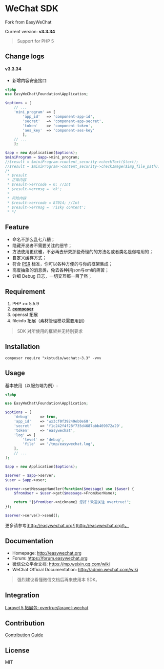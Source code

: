 WeChat SDK
===========

Fork from EasyWeChat

Current version: **v3.3.34**

> Support for PHP 5


## Change logs

#### v3.3.34

* 新增内容安全接口

```php
<?php
use EasyWeChat\Foundation\Application;

$options = [
    // ...
    'mini_program' => [
        'app_id'   => 'component-app-id',
        'secret'   => 'component-app-secret',
        'token'    => 'component-token',
        'aes_key'  => 'component-aes-key'
        ],
    // ...
    ];

$app = new Application($options);
$miniProgram = $app->mini_program;
//$result = $miniProgram->content_security->checkText($text);
//$result = $miniProgram->content_security->checkImage($img_file_path);
/*
 * $result
 * 正常内容
 * $result->errcode = 0; //Int
 * $result->errmsg = 'ok';
 *
 * 风险内容
 * $result->errcode = 87014; //Int
 * $result->errmsg = 'risky content';
 * */
```


## Feature

 - 命名不那么乱七八糟；
 - 隐藏开发者不需要关注的细节；
 - 方法使用更优雅，不必再去研究那些奇怪的的方法名或者类名是做啥用的；
 - 自定义缓存方式；
 - 符合 [PSR](https://github.com/php-fig/fig-standards) 标准，你可以各种方便的与你的框架集成；
 - 高度抽象的消息类，免去各种拼json与xml的痛苦；
 - 详细 Debug 日志，一切交互都一目了然；

## Requirement

1. PHP >= 5.5.9
2. **[composer](https://getcomposer.org/)**
3. openssl 拓展
4. fileinfo 拓展（素材管理模块需要用到）

> SDK 对所使用的框架并无特别要求


## Installation

```shell
composer require "xkstudio/wechat:~3.3" -vvv
```

## Usage

基本使用（以服务端为例）:

```php
<?php

use EasyWeChat\Foundation\Application;

$options = [
    'debug'     => true,
    'app_id'    => 'wx3cf0f39249eb0e60',
    'secret'    => 'f1c242f4f28f735d4687abb469072a29',
    'token'     => 'easywechat',
    'log' => [
        'level' => 'debug',
        'file'  => '/tmp/easywechat.log',
    ],
    // ...
];

$app = new Application($options);

$server = $app->server;
$user = $app->user;

$server->setMessageHandler(function($message) use ($user) {
    $fromUser = $user->get($message->FromUserName);

    return "{$fromUser->nickname} 您好！欢迎关注 overtrue!";
});

$server->serve()->send();
```

更多请参考[http://easywechat.org/](http://easywechat.org/)。

## Documentation

- Homepage: http://easywechat.org
- Forum: https://forum.easywechat.org
- 微信公众平台文档: https://mp.weixin.qq.com/wiki
- WeChat Official Documentation: http://admin.wechat.com/wiki

> 强烈建议看懂微信文档后再来使用本 SDK。

## Integration

[Laravel 5 拓展包: overtrue/laravel-wechat](https://github.com/overtrue/laravel-wechat)

## Contribution

[Contribution Guide](.github/CONTRIBUTING.md)

## License

MIT
